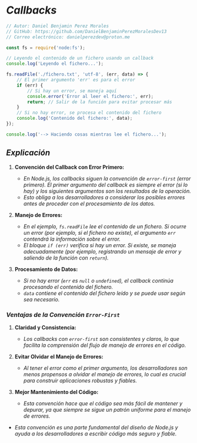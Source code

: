 <!-- Autor: Daniel Benjamin Perez Morales -->
<!-- GitHub: https://github.com/DanielBenjaminPerezMoralesDev13 -->
<!-- GitLab: https://gitlab.com/DanielBenjaminPerezMoralesDev13 -->
<!-- Correo electrónico: danielperezdev@proton.me -->

# ***Callbacks***

```javascript
// Autor: Daniel Benjamin Perez Morales
// GitHub: https://github.com/DanielBenjaminPerezMoralesDev13
// Correo electrónico: danielperezdev@proton.me

const fs = require('node:fs');

// Leyendo el contenido de un fichero usando un callback
console.log('Leyendo el fichero...');

fs.readFile('./fichero.txt', 'utf-8', (err, data) => {
    // El primer argumento 'err' es para el error
    if (err) {
        // Si hay un error, se maneja aquí
        console.error('Error al leer el fichero:', err);
        return; // Salir de la función para evitar procesar más
    }
    // Si no hay error, se procesa el contenido del fichero
    console.log('Contenido del fichero:', data);
});

console.log('--> Haciendo cosas mientras lee el fichero...');
```

## ***Explicación***

1. **Convención del Callback con Error Primero:**
    - *En Node.js, los callbacks siguen la convención de `error-first` (error primero). El primer argumento del callback es siempre el error (si lo hay) y los siguientes argumentos son los resultados de la operación.*
    - *Esto obliga a los desarrolladores a considerar los posibles errores antes de proceder con el procesamiento de los datos.*

2. **Manejo de Errores:**
    - *En el ejemplo, `fs.readFile` lee el contenido de un fichero. Si ocurre un error (por ejemplo, si el fichero no existe), el argumento `err` contendrá la información sobre el error.*
    - *El bloque `if (err)` verifica si hay un error. Si existe, se maneja adecuadamente (por ejemplo, registrando un mensaje de error y saliendo de la función con `return`).*

3. **Procesamiento de Datos:**
    - *Si no hay error (`err` es `null` o `undefined`), el callback continúa procesando el contenido del fichero.*
    - *`data` contiene el contenido del fichero leído y se puede usar según sea necesario.*

### ***Ventajas de la Convención `Error-First`***

1. **Claridad y Consistencia:**
    - *Los callbacks con `error-first` son consistentes y claros, lo que facilita la comprensión del flujo de manejo de errores en el código.*

2. **Evitar Olvidar el Manejo de Errores:**
    - *Al tener el error como el primer argumento, los desarrolladores son menos propensos a olvidar el manejo de errores, lo cual es crucial para construir aplicaciones robustas y fiables.*

3. **Mejor Mantenimiento del Código:**
    - *Esta convención hace que el código sea más fácil de mantener y depurar, ya que siempre se sigue un patrón uniforme para el manejo de errores.*

- *Esta convención es una parte fundamental del diseño de Node.js y ayuda a los desarrolladores a escribir código más seguro y fiable.*
